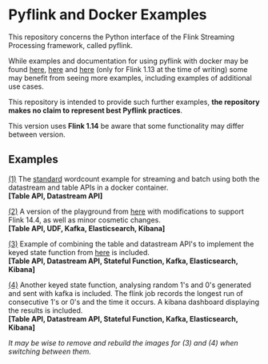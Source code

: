 # Pyflink and Docker Examples
This repository concerns the Python interface of the Flink Streaming Processing framework, called pyflink.

While examples and documentation for using pyflink with docker may be found [here](https://nightlies.apache.org/flink/flink-docs-stable/), [here](https://github.com/apache/flink/tree/release-1.14/flink-python/pyflink/examples) and [here](https://github.com/pyflink/playgrounds) (only for Flink 1.13 at the time of writing) some may benefit from seeing more examples, including examples of additional use cases. 

This repository is intended to provide such further examples, **the repository makes no claim to represent best Pyflink practices**.

This version uses **Flink 1.14** be aware that some functionality may differ between version.
## Examples
[(1)](wordcount) The [standard](https://nightlies.apache.org/flink/flink-docs-release-1.14/docs/dev/python/table_api_tutorial/) wordcount example for streaming and batch using both the datastream and table APIs in a docker container.   
**[Table API, Datastream API]**

[(2)](modified-playground) A version of the playground from [here](https://github.com/pyflink/playgrounds) with modifications to support Flink 14.4, as well as minor cosmetic changes.  
**[Table API, UDF, Kafka, Elasticsearch, Kibana]**

[(3)](stateful-pair-avg) Example of combining the table and datastream API's to implement the keyed state function from [here](https://nightlies.apache.org/flink/flink-docs-release-1.14/docs/dev/datastream/fault-tolerance/state/) is included.    
**[Table API, Datastream API, Stateful Function, Kafka, Elasticsearch, Kibana]**

[(4)](stateful-longest-run) Another keyed state function, analysing random 1's and 0's generated and sent with kafka is included. The flink job records the longest run of consecutive 1's or 0's and the time it occurs. A kibana dashboard displaying the results is included.        
**[Table API, Datastream API, Stateful Function, Kafka, Elasticsearch, Kibana]**

*It may be wise to remove and rebuild the images for (3) and (4) when switching between them.*
<!---
 (5) A process where integers are being generated and then analysed for their primality is also included.   
**[Table API, Datastream API, Stateful Function, Parallel Execution, Kafka, Elasticsearch, Kibana]**
-->
